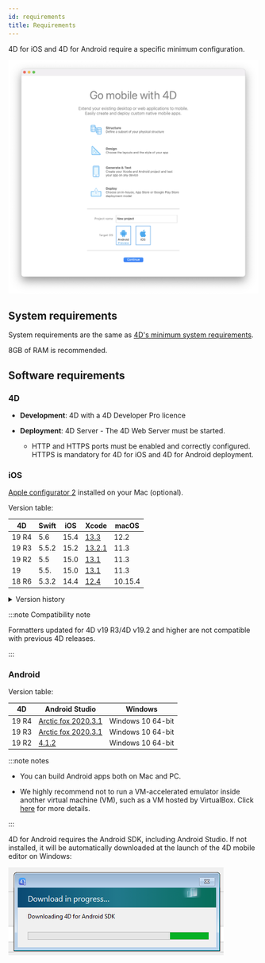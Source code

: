 ```yaml
---
id: requirements
title: Requirements
---
```


4D for iOS and 4D for Android require a specific minimum configuration.

![Welcome page](img/welcome-page.png)


## System requirements

System requirements are the same as [4D's minimum system requirements](https://us.4d.com/product-download/Feature-Release).

8GB of RAM is recommended.


## Software requirements

### 4D

- **Development**: 4D with a 4D Developer Pro licence

- **Deployment**: 4D Server - The 4D Web Server must be started.
	- HTTP and HTTPS ports must be enabled and correctly configured. HTTPS is mandatory for 4D for iOS and 4D for Android deployment.


### iOS

[Apple configurator 2](https://itunes.apple.com/us/app/apple-configurator-2/id1037126344) installed on your Mac (optional). 

Version table:

| 4D | Swift | iOS | Xcode | macOS |
|---|---|---|---|---|
| 19 R4 | 5.6   | 15.4 | [13.3](https://developer.apple.com/services-account/download?path=/Developer_Tools/Xcode_13.3/Xcode_13.3.xip) |  12.2 |
| 19 R3 | 5.5.2 | 15.2 | [13.2.1](https://developer.apple.com/services-account/download?path=/Developer_Tools/Xcode_13/Xcode_13.2.1.xip) |  11.3 |
| 19 R2 | 5.5   | 15.0 | [13.1](https://developer.apple.com/services-account/download?path=/Developer_Tools/Xcode_13/Xcode_13.1.xip) | 11.3 | 
| 19    | 5.5.  | 15.0 | [13.1](https://developer.apple.com/services-account/download?path=/Developer_Tools/Xcode_13/Xcode_13.1.xip) | 11.3|  
| 18 R6 | 5.3.2 | 14.4 | [12.4](https://developer.apple.com/services-account/download?path=/Developer_Tools/Xcode_12.4/Xcode_12.4.xip) | 10.15.4 |

<details><summary>Version history</summary>

| 4D | Swift | iOS | Xcode | macOS |
|---|---|---|---|---|
| 18 R5 & 18.3 | 5.3 | 14.2 | 12.2 | 10.15.4 |
| 18 R4  | 5.3 | 14.0| 12.0|10.15.4|
| 18 R3  | 5.2.4 | 13.5|11.5|10.15.2|
| 18.2  | 5.2 | 13.4|11.4|10.15.2|
| 18.1  | 5.1.3 | 13.3| 11.3.1 | 10.14.4 |
| 18 R2  | 5.1.3 | 13.3| 11.3.1 | 10.14.4 |
| 18  | 5.1 | 13.2| 11.2 | 10.14.4 |
| 17 R6  | 5.0 | 12.2 | 10.2.1 | 10.14.4 |
| 17 R5  | 4.2.1 | 12.2 | 10.2 | 10.14.3 |
| 17 R4  | 4.2.1 | 12 | 10.1 | 10.13.6 |
| 17 R3  | 4.2 | 12 | 10.0 | 10.13.6 |
| 17 R2 | 4.1.2| 11.4 | 9.4 | 10.13.2 |
| 17 R2 | 4.1| 11.3 | 9.3.1 | 10.13.2 |
</details>

:::note Compatibility note

Formatters updated for 4D v19 R3/4D v19.2 and higher are not compatible with previous 4D releases.

:::

### Android

Version table:

| 4D | Android Studio| Windows |
|---|---|---|
| 19 R4 | [Arctic fox 2020.3.1](https://developer.android.com/studio/archive) | Windows 10 64-bit|
| 19 R3 | [Arctic fox 2020.3.1](https://developer.android.com/studio/archive) | Windows 10 64-bit |
| 19 R2 | [4.1.2](https://developer.android.com/studio/archive) | Windows 10 64-bit |

:::note notes

- You can build Android apps both on Mac and PC.

- We highly recommend not to run a VM-accelerated emulator inside another virtual machine (VM), such as a VM hosted by VirtualBox. Click [here](https://developer.android.com/studio/run/emulator-acceleration) for more details.

:::

4D for Android requires the Android SDK, including Android Studio. If not installed, it will be automatically downloaded at the launch of the 4D mobile editor on Windows:

![sdk](img/install-android.png)








